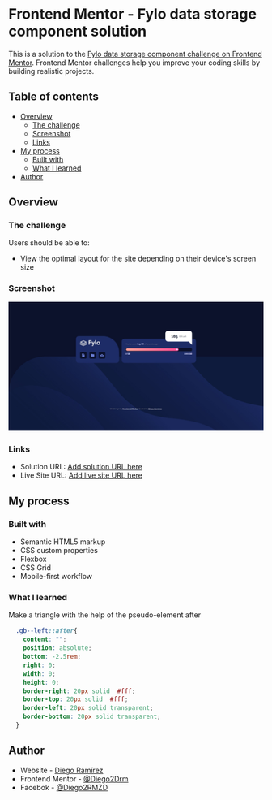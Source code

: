 # Frontend Mentor - Fylo data storage component solution

This is a solution to the [Fylo data storage component challenge on Frontend Mentor](https://www.frontendmentor.io/challenges/fylo-data-storage-component-1dZPRbV5n). Frontend Mentor challenges help you improve your coding skills by building realistic projects. 

## Table of contents

- [Overview](#overview)
  - [The challenge](#the-challenge)
  - [Screenshot](#screenshot)
  - [Links](#links)
- [My process](#my-process)
  - [Built with](#built-with)
  - [What I learned](#what-i-learned)
- [Author](#author)


## Overview

### The challenge

Users should be able to:

- View the optimal layout for the site depending on their device's screen size

### Screenshot

![](./src/images/screenshot.jpg)


### Links

- Solution URL: [Add solution URL here](https://github.com/Diego2Drm/Fylo-data-storage-component)
- Live Site URL: [Add live site URL here](https://your-live-site-url.com)

## My process

### Built with

- Semantic HTML5 markup
- CSS custom properties
- Flexbox
- CSS Grid
- Mobile-first workflow

### What I learned

Make a triangle with the help of the pseudo-element after

```css
  .gb--left::after{
    content: "";
    position: absolute;
    bottom: -2.5rem;
    right: 0;
    width: 0;
    height: 0;
    border-right: 20px solid  #fff;
    border-top: 20px solid  #fff;
    border-left: 20px solid transparent;
    border-bottom: 20px solid transparent;
  }
```

## Author

- Website - [Diego Ramírez](https://github.com/Diego2Drm)
- Frontend Mentor - [@Diego2Drm](https://www.frontendmentor.io/profile/Diego2Drm)
- Facebok - [@Diego2RMZD](https://www.facebook.com/Diego2RMZD)


